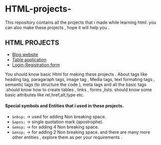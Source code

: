 # HTML-projects-
This repository contains all the projects that i made while learning html. you can also make these projects , hope it will help you .
<br>
## HTML PROJECTS 
* [Blog website](http://hello.com "blog website using html")
* [Table application](http://hello.com " HTML Tables")
* [Login-Registration form](http://hello.com "Html Forms")

 You should know basic Html for making these projects . About tags like heading tag, paragaraph tags, image tag , Media tags, text formating tags , semantic tags (to structure the code ), meta tags  and all the basic tags .should know how to create tables , links , forms ,lists. should know some basic attributes like rel,href,alt,type etc.
#### Special symbols and Entities that i used in these projects.
- `&nbsp;` -> used for adding Non breaking space.
- `&apos;`  -> single quotation mark (apostrophe).
- `&emsp;` -> for adding 4 Non breaking space.
- `&ensp;` -> for adding 2 Non breaking space.
and there are many more other entities , explore them as per your requirements .
